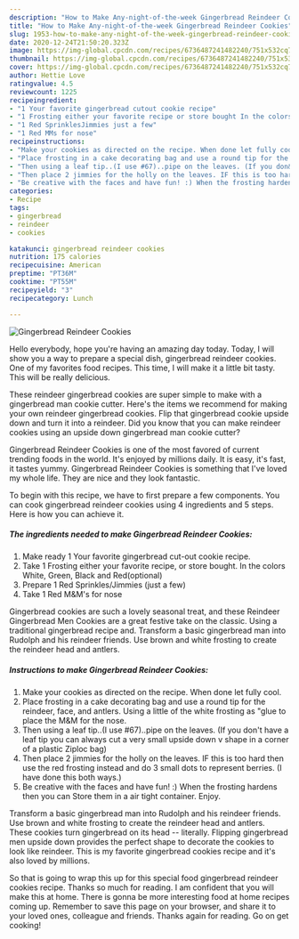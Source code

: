 ```yaml
---
description: "How to Make Any-night-of-the-week Gingerbread Reindeer Cookies"
title: "How to Make Any-night-of-the-week Gingerbread Reindeer Cookies"
slug: 1953-how-to-make-any-night-of-the-week-gingerbread-reindeer-cookies
date: 2020-12-24T21:50:20.323Z
image: https://img-global.cpcdn.com/recipes/6736487241482240/751x532cq70/gingerbread-reindeer-cookies-recipe-main-photo.jpg
thumbnail: https://img-global.cpcdn.com/recipes/6736487241482240/751x532cq70/gingerbread-reindeer-cookies-recipe-main-photo.jpg
cover: https://img-global.cpcdn.com/recipes/6736487241482240/751x532cq70/gingerbread-reindeer-cookies-recipe-main-photo.jpg
author: Hettie Love
ratingvalue: 4.5
reviewcount: 1225
recipeingredient:
- "1 Your favorite gingerbread cutout cookie recipe"
- "1 Frosting either your favorite recipe or store bought In the colors White Green Black and Redoptional"
- "1 Red SprinklesJimmies just a few"
- "1 Red MMs for nose"
recipeinstructions:
- "Make your cookies as directed on the recipe. When done let fully cool."
- "Place frosting in a cake decorating bag and use a round tip for the reindeer, face, and antlers. Using a little of the white frosting as &#34;glue to place the M&amp;M for the nose."
- "Then using a leaf tip..(I use #67)..pipe on the leaves. (If you don&#39;t have a leaf tip you can always cut a very small upside down v shape in a corner of a plastic Ziploc bag)"
- "Then place 2 jimmies for the holly on the leaves. IF this is too hard then use the red frosting instead and do 3 small dots to represent berries. (I have done this both ways.)"
- "Be creative with the faces and have fun! :) When the frosting hardens then you can Store them in a air tight container. Enjoy."
categories:
- Recipe
tags:
- gingerbread
- reindeer
- cookies

katakunci: gingerbread reindeer cookies 
nutrition: 175 calories
recipecuisine: American
preptime: "PT36M"
cooktime: "PT55M"
recipeyield: "3"
recipecategory: Lunch

---
```



![Gingerbread Reindeer Cookies](https://img-global.cpcdn.com/recipes/6736487241482240/751x532cq70/gingerbread-reindeer-cookies-recipe-main-photo.jpg)

Hello everybody, hope you're having an amazing day today. Today, I will show you a way to prepare a special dish, gingerbread reindeer cookies. One of my favorites food recipes. This time, I will make it a little bit tasty. This will be really delicious.

These reindeer gingerbread cookies are super simple to make with a gingerbread man cookie cutter. Here&#39;s the items we recommend for making your own reindeer gingerbread cookies. Flip that gingerbread cookie upside down and turn it into a reindeer. Did you know that you can make reindeer cookies using an upside down gingerbread man cookie cutter?

Gingerbread Reindeer Cookies is one of the most favored of current trending foods in the world. It's enjoyed by millions daily. It is easy, it's fast, it tastes yummy. Gingerbread Reindeer Cookies is something that I've loved my whole life. They are nice and they look fantastic.


To begin with this recipe, we have to first prepare a few components. You can cook gingerbread reindeer cookies using 4 ingredients and 5 steps. Here is how you can achieve it.

<!--inarticleads1-->

##### The ingredients needed to make Gingerbread Reindeer Cookies:

1. Make ready 1 Your favorite gingerbread cut-out cookie recipe.
1. Take 1 Frosting either your favorite recipe, or store bought. In the colors White, Green, Black and Red(optional)
1. Prepare 1 Red Sprinkles/Jimmies (just a few)
1. Take 1 Red M&amp;M&#39;s for nose


Gingerbread cookies are such a lovely seasonal treat, and these Reindeer Gingerbread Men Cookies are a great festive take on the classic. Using a traditional gingerbread recipe and. Transform a basic gingerbread man into Rudolph and his reindeer friends. Use brown and white frosting to create the reindeer head and antlers. 

<!--inarticleads2-->

##### Instructions to make Gingerbread Reindeer Cookies:

1. Make your cookies as directed on the recipe. When done let fully cool.
1. Place frosting in a cake decorating bag and use a round tip for the reindeer, face, and antlers. Using a little of the white frosting as &#34;glue to place the M&amp;M for the nose.
1. Then using a leaf tip..(I use #67)..pipe on the leaves. (If you don&#39;t have a leaf tip you can always cut a very small upside down v shape in a corner of a plastic Ziploc bag)
1. Then place 2 jimmies for the holly on the leaves. IF this is too hard then use the red frosting instead and do 3 small dots to represent berries. (I have done this both ways.)
1. Be creative with the faces and have fun! :) When the frosting hardens then you can Store them in a air tight container. Enjoy.


Transform a basic gingerbread man into Rudolph and his reindeer friends. Use brown and white frosting to create the reindeer head and antlers. These cookies turn gingerbread on its head -- literally. Flipping gingerbread men upside down provides the perfect shape to decorate the cookies to look like reindeer. This is my favorite gingerbread cookies recipe and it&#39;s also loved by millions. 

So that is going to wrap this up for this special food gingerbread reindeer cookies recipe. Thanks so much for reading. I am confident that you will make this at home. There is gonna be more interesting food at home recipes coming up. Remember to save this page on your browser, and share it to your loved ones, colleague and friends. Thanks again for reading. Go on get cooking!
